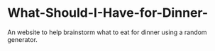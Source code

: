 # What-Should-I-Have-for-Dinner-
An website to help brainstorm what to eat for dinner using a random generator. 

